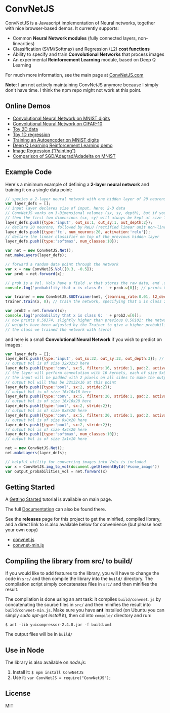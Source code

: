 
# ConvNetJS

ConvNetJS is a Javascript implementation of Neural networks, together with nice browser-based demos. It currently supports:

- Common **Neural Network modules** (fully connected layers, non-linearities)
- Classification (SVM/Softmax) and Regression (L2) **cost functions**
- Ability to specify and train **Convolutional Networks** that process images
- An experimental **Reinforcement Learning** module, based on Deep Q Learning

For much more information, see the main page at [ConvNetJS.com](http://ConvNetJS.com)

**Note**: I am not actively maintaining ConvNetJS anymore because I simply don't have time. I think the npm repo might not work at this point.

## Online Demos
- [Convolutional Neural Network on MNIST digits](http://cs.stanford.edu/~karpathy/ConvNetJS/demo/mnist.html)
- [Convolutional Neural Network on CIFAR-10](http://cs.stanford.edu/~karpathy/ConvNetJS/demo/cifar10.html)
- [Toy 2D data](http://cs.stanford.edu/~karpathy/ConvNetJS/demo/classify2d.html)
- [Toy 1D regression](http://cs.stanford.edu/~karpathy/ConvNetJS/demo/regression.html)
- [Training an Autoencoder on MNIST digits](http://cs.stanford.edu/~karpathy/ConvNetJS/demo/autoencoder.html)
- [Deep Q Learning Reinforcement Learning demo](http://cs.stanford.edu/people/karpathy/ConvNetJS/demo/rldemo.html)
- [Image Regression ("Painting")](http://cs.stanford.edu/~karpathy/ConvNetJS/demo/image_regression.html)
- [Comparison of SGD/Adagrad/Adadelta on MNIST](http://cs.stanford.edu/people/karpathy/ConvNetJS/demo/trainers.html)

## Example Code

Here's a minimum example of defining a **2-layer neural network** and training
it on a single data point:

```javascript
// species a 2-layer neural network with one hidden layer of 20 neurons
var layer_defs = [];
// input layer declares size of input. here: 2-D data
// ConvNetJS works on 3-Dimensional volumes (sx, sy, depth), but if you're not dealing with images
// then the first two dimensions (sx, sy) will always be kept at size 1
layer_defs.push({type:'input', out_sx:1, out_sy:1, out_depth:2});
// declare 20 neurons, followed by ReLU (rectified linear unit non-linearity)
layer_defs.push({type:'fc', num_neurons:20, activation:'relu'}); 
// declare the linear classifier on top of the previous hidden layer
layer_defs.push({type:'softmax', num_classes:10});

var net = new ConvNetJS.Net();
net.makeLayers(layer_defs);

// forward a random data point through the network
var x = new ConvNetJS.Vol([0.3, -0.5]);
var prob = net.forward(x); 

// prob is a Vol. Vols have a field .w that stores the raw data, and .dw that stores gradients
console.log('probability that x is class 0: ' + prob.w[0]); // prints 0.50101

var trainer = new ConvNetJS.SGDTrainer(net, {learning_rate:0.01, l2_decay:0.001});
trainer.train(x, 0); // train the network, specifying that x is class zero

var prob2 = net.forward(x);
console.log('probability that x is class 0: ' + prob2.w[0]);
// now prints 0.50374, slightly higher than previous 0.50101: the networks
// weights have been adjusted by the Trainer to give a higher probability to
// the class we trained the network with (zero)
```

and here is a small **Convolutional Neural Network** if you wish to predict on images:

```javascript
var layer_defs = [];
layer_defs.push({type:'input', out_sx:32, out_sy:32, out_depth:3}); // declare size of input
// output Vol is of size 32x32x3 here
layer_defs.push({type:'conv', sx:5, filters:16, stride:1, pad:2, activation:'relu'});
// the layer will perform convolution with 16 kernels, each of size 5x5.
// the input will be padded with 2 pixels on all sides to make the output Vol of the same size
// output Vol will thus be 32x32x16 at this point
layer_defs.push({type:'pool', sx:2, stride:2});
// output Vol is of size 16x16x16 here
layer_defs.push({type:'conv', sx:5, filters:20, stride:1, pad:2, activation:'relu'});
// output Vol is of size 16x16x20 here
layer_defs.push({type:'pool', sx:2, stride:2});
// output Vol is of size 8x8x20 here
layer_defs.push({type:'conv', sx:5, filters:20, stride:1, pad:2, activation:'relu'});
// output Vol is of size 8x8x20 here
layer_defs.push({type:'pool', sx:2, stride:2});
// output Vol is of size 4x4x20 here
layer_defs.push({type:'softmax', num_classes:10});
// output Vol is of size 1x1x10 here

net = new ConvNetJS.Net();
net.makeLayers(layer_defs);

// helpful utility for converting images into Vols is included
var x = ConvNetJS.img_to_vol(document.getElementById('#some_image'))
var output_probabilities_vol = net.forward(x)
```

## Getting Started
A [Getting Started](http://cs.stanford.edu/people/karpathy/ConvNetJS/started.html) tutorial is available on main page.

The full [Documentation](http://cs.stanford.edu/people/karpathy/ConvNetJS/docs.html) can also be found there.

See the **releases** page for this project to get the minified, compiled library, and a direct link to is also available below for convenience (but please host your own copy)

- [convnet.js](http://cs.stanford.edu/people/karpathy/ConvNetJS/build/convnet.js)
- [convnet-min.js](http://cs.stanford.edu/people/karpathy/ConvNetJS/build/convnet-min.js)

## Compiling the library from src/ to build/
If you would like to add features to the library, you will have to change the code in `src/` and then compile the library into the `build/` directory. The compilation script simply concatenates files in `src/` and then minifies the result.

The compilation is done using an ant task: it compiles `build/convnet.js` by concatenating the source files in `src/` and then minifies the result into `build/convnet-min.js`. Make sure you have **ant** installed (on Ubuntu you can simply *sudo apt-get install* it), then cd into `compile/` directory and run:

    $ ant -lib yuicompressor-2.4.8.jar -f build.xml

The output files will be in `build/`
## Use in Node
The library is also available on *node.js*:

1. Install it: `$ npm install ConvNetJS`
2. Use it: `var ConvNetJS = require("ConvNetJS");`

## License
MIT
